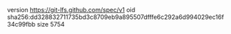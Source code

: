 version https://git-lfs.github.com/spec/v1
oid sha256:dd328832711735bd3c8709eb9a895507dfffe6c292a6d994029ec16f34c99fbb
size 5754
